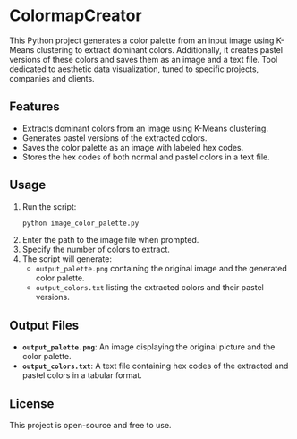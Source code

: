 # ColormapCreator

This Python project generates a color palette from an input image using K-Means clustering to extract dominant colors. Additionally, it creates pastel versions of these colors and saves them as an image and a text file. 
Tool dedicated to aesthetic data visualization, tuned to specific projects, companies and clients.

## Features
- Extracts dominant colors from an image using K-Means clustering.
- Generates pastel versions of the extracted colors.
- Saves the color palette as an image with labeled hex codes.
- Stores the hex codes of both normal and pastel colors in a text file.

## Usage
1. Run the script:
   ```bash
   python image_color_palette.py
   ```
2. Enter the path to the image file when prompted.
3. Specify the number of colors to extract.
4. The script will generate:
   - `output_palette.png` containing the original image and the generated color palette.
   - `output_colors.txt` listing the extracted colors and their pastel versions.

## Output Files
- **`output_palette.png`**: An image displaying the original picture and the color palette.
- **`output_colors.txt`**: A text file containing hex codes of the extracted and pastel colors in a tabular format.


## License
This project is open-source and free to use.


